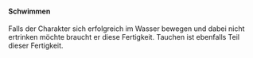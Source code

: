 #### Schwimmen

Falls der Charakter sich erfolgreich im Wasser bewegen und dabei nicht ertrinken möchte braucht er diese Fertigkeit.
Tauchen ist ebenfalls Teil dieser Fertigkeit.
